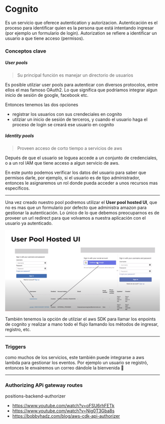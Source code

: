 # Cognito

Es un servicio que oferece autentication y autorizacion. Autenticación es el proceso para identificar quien es la persona que está intentando ingresar (por ejemplo un formulario de login). Autorization se refiere a identificar un usuario a que tiene acceso (permisos).

### Conceptos clave

##### User pools

> Su principal función es manejar un directorio de usuarios 

Es posible utilziar user pools para autenticar con diversos protocolos, entre ellos el mas famoso OAuth2. Lo que significa que podríamos integrar algun inicio de sesión de google, facebook etc.

Entonces tenemos las dos opciones
- registrar los usuarios con sus crendeciales en cognito
- utilziar un inicio de sesión de terceros, y cuando el usuario haga el proceso de login se creará ese usuario en cognito

##### Identity pools

> Proveen acceso de corto tiempo a servicios de aws

Depués de que el usuario se loguea accede a un conjunto de credenciales, o a un rol IAM que tiene acceso a algun servicio de aws.

En este punto podemos verificar los datos del usuario para saber que permisos darle, por ejemplo, si el usuario es de tipo administrador, entonces le asignaremos un rol donde pueda acceder a unos recursos mas específicos.

---

Una vez creado nuestro pool podremos utilizar el **User pool hosted UI**, que no es mas que un formulario por defecto que administra amazon para gestionar la autenticación. Lo único de lo que debemos preocuparnos es de proveer un url redirect para que volvamos a nuestra aplicación con el usuario ya autenticado.

![hosted_ui](hosted_ui.png)


También tenemos la opción de utilziar el aws SDK para llamar los enpoints de cognito y realizar a mano todo el flujo llamando los métodos de ingresar, registro, etc.

---

### Triggers

como muchos de los servicios, este también puede integrarse a aws lambda para gestionar los eventos. Por ejemplo un usuario se registró, entonces le envairemos un correo dándole la bienvenida 🙂

---

### Authorizing APi gateway routes
positions-backend-authorizer
- https://www.youtube.com/watch?v=oFSU6rhFETk
- https://www.youtube.com/watch?v=Nig0T3Gba8s
- https://bobbyhadz.com/blog/aws-cdk-api-authorizer